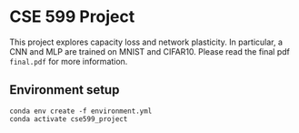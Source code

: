 # CSE 599 Project

This project explores capacity loss and network plasticity. In particular, a CNN and MLP are trained on MNIST and CIFAR10. Please read the final pdf `final.pdf` for more information.

## Environment setup

```
conda env create -f environment.yml
conda activate cse599_project
```